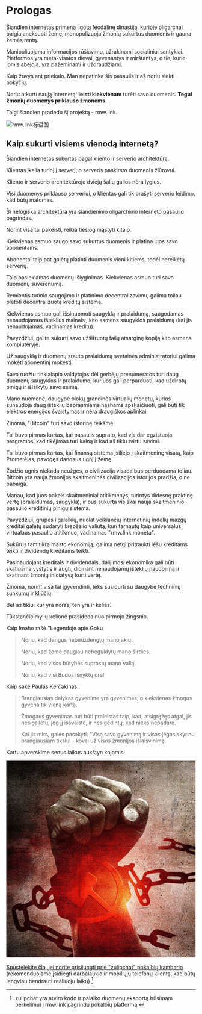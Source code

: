 # Prologas

Šiandien internetas primena ligotą feodalinę dinastiją, kurioje oligarchai baigia aneksuoti žemę, monopolizuoja žmonių sukurtus duomenis ir gauna žemės rentą.

Manipuliuojama informacijos rūšiavimu, užrakinami socialiniai santykiai. Platformos yra meta-visatos dievai, gyvenantys ir mirštantys, o tie, kurie jomis abejoja, yra pažeminami ir uždraudžiami.

Kaip žuvys ant priekalo. Man nepatinka šis pasaulis ir aš noriu siekti pokyčių.

Noriu atkurti naują internetą: **leisti kiekvienam** turėti savo duomenis. **Tegul žmonių duomenys priklauso žmonėms.**

Taigi šiandien pradedu šį projektą - rmw.link.

![rmw.link标语图](/slogan.svg)

## Kaip sukurti visiems vienodą internetą?

Šiandien internetas sukurtas pagal kliento ir serverio architektūrą.

Klientas įkelia turinį į serverį, o serveris paskirsto duomenis žiūrovui.

Kliento ir serverio architektūroje dviejų šalių galios nėra lygios.

Visi duomenys priklauso serveriui, o klientas gali tik prašyti serverio leidimo, kad būtų matomas.

Ši nelogiška architektūra yra šiandieninio oligarchinio interneto pasaulio pagrindas.

Norint visa tai pakeisti, reikia tiesiog mąstyti kitaip.

Kiekvienas asmuo saugo savo sukurtus duomenis ir platina juos savo abonentams.

Abonentai taip pat galėtų platinti duomenis vieni kitiems, todėl nereikėtų serverių.

Taip pasiekiamas duomenų išlyginimas. Kiekvienas asmuo turi savo duomenų suverenumą.

Remiantis turinio saugojimo ir platinimo decentralizavimu, galima toliau plėtoti decentralizuotą kreditų sistemą.

Kiekvienas asmuo gali išsinuomoti saugyklą ir pralaidumą, saugodamas nenaudojamus išteklius mainais į kito asmens saugyklos pralaidumą (kai jis nenaudojamas, vadinamas kreditu).

Pavyzdžiui, galite sukurti savo užšifruotų failų atsarginę kopiją kito asmens kompiuteryje.

Už saugyklą ir duomenų srauto pralaidumą svetainės administratoriui galima mokėti abonentinį mokestį.

Savo ruožtu tinklalapio valdytojas dėl gerbėjų prenumeratos turi daug duomenų saugyklos ir pralaidumo, kuriuos gali perparduoti, kad uždirbtų pinigų ir išlaikytų savo šeimą.

Mano nuomone, daugybė blokų grandinės virtualių monetų, kurios sunaudoja daug išteklių beprasmiams hashams apskaičiuoti, gali būti tik elektros energijos švaistymas ir nėra draugiškos aplinkai.

Žinoma, "Bitcoin" turi savo istorinę reikšmę.

Tai buvo pirmas kartas, kai pasaulis suprato, kad vis dar egzistuoja programos, kad tikėjimas turi kainą ir kad aš tikiu tvirtu savimi.

Tai buvo pirmas kartas, kai finansų sistema įsiliejo į skaitmeninę visatą, kaip Prometėjas, pavogęs dangaus ugnį į žemę.

Žodžio ugnis niekada neužges, o civilizacija visada bus perduodama toliau. Bitcoin yra nauja žmonijos skaitmeninės civilizacijos istorijos pradžia, o ne pabaiga.

Manau, kad juos pakeis skaitmeniniai atitikmenys, turintys didesnę praktinę vertę (pralaidumas, saugykla), ir bus sukurta visiškai nauja skaitmeninio pasaulio kreditinių pinigų sistema.

Pavyzdžiui, grupės ilgalaikių, nuolat veikiančių internetinių indėlių mazgų kreditai galėtų sudaryti krepšelio valiutą, kuri tarnautų kaip universalus virtualaus pasaulio atitikmuo, vadinamas "rmw.link moneta".

Sukūrus tam tikrą masto ekonomiją, galima netgi pritraukti lėšų kreditams teikti ir dividendų kreditams teikti.

Pasinaudojant kreditais ir dividendais, dalijimosi ekonomika gali būti skatinama vystytis ir augti, didinant nenaudojamų išteklių naudojimą ir skatinant žmonių iniciatyvą kurti vertę.

Žinoma, norint visa tai įgyvendinti, teks susidurti su daugybe techninių sunkumų ir kliūčių.

Bet aš tikiu: kur yra noras, ten yra ir kelias.

Tūkstančio mylių kelionė prasideda nuo pirmojo žingsnio.

Kaip Imaho rašė "Legendoje apie Goku

> Noriu, kad dangus nebeuždengtų mano akių.
> 
> Noriu, kad žemė daugiau nebeguldytų mano širdies.
> 
> Noriu, kad visos būtybės suprastų mano valią.
> 
> Noriu, kad visi Budos išnyktų ore!

Kaip sakė Paulas Kerčakinas.

> Brangiausias dalykas gyvenime yra gyvenimas, o kiekvienas žmogus gyvena tik vieną kartą.
> 
> Žmogaus gyvenimas turi būti praleistas taip, kad, atsigręžęs atgal, jis nesigailėtų, jog jį iššvaistė, ir nesigėdintų, kad nieko nepadarė.
> 
> Kai jis mirs, galės pasakyti: "Visą savo gyvenimą ir visas jėgas skyriau brangiausiam tikslui - kovai už visos žmonijos išlaisvinimą.

Kartu apverskime senus laikus aukštyn kojomis!

![](https://raw.githubusercontent.com/gcxfd/img/gh-pages/1.jpg)

[Spustelėkite čia, jei norite prisijungti prie "zulipchat" pokalbių kambario](https://rmw.zulipchat.com) (rekomenduojame įsidiegti darbalaukio ir mobiliųjų telefonų klientą, kad būtų lengviau bendrauti realiuoju laiku) [^1].

[^1]: zulipchat yra atviro kodo ir palaiko duomenų eksportą būsimam perkėlimui į rmw.link pagrindu pokalbių platformą.